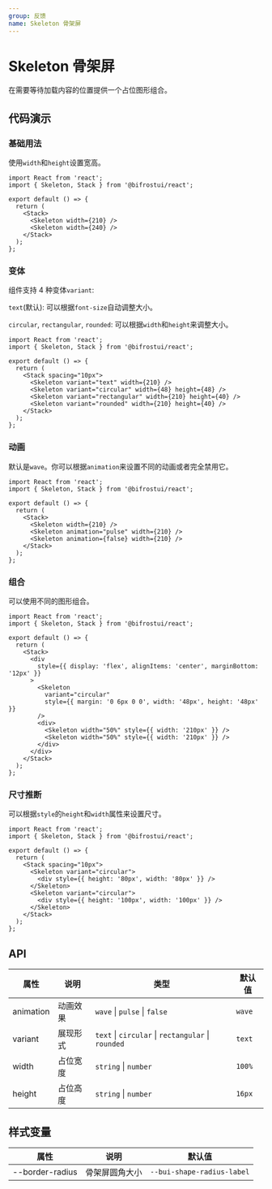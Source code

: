 ```yaml
---
group: 反馈
name: Skeleton 骨架屏
---
```


# Skeleton 骨架屏

在需要等待加载内容的位置提供一个占位图形组合。

## 代码演示

### 基础用法

使用`width`和`height`设置宽高。

```tsx
import React from 'react';
import { Skeleton, Stack } from '@bifrostui/react';

export default () => {
  return (
    <Stack>
      <Skeleton width={210} />
      <Skeleton width={240} />
    </Stack>
  );
};
```

### 变体

组件支持 4 种变体`variant`:

`text`(默认): 可以根据`font-size`自动调整大小。

`circular`, `rectangular`, `rounded`: 可以根据`width`和`height`来调整大小。

```tsx
import React from 'react';
import { Skeleton, Stack } from '@bifrostui/react';

export default () => {
  return (
    <Stack spacing="10px">
      <Skeleton variant="text" width={210} />
      <Skeleton variant="circular" width={48} height={48} />
      <Skeleton variant="rectangular" width={210} height={40} />
      <Skeleton variant="rounded" width={210} height={40} />
    </Stack>
  );
};
```

### 动画

默认是`wave`。你可以根据`animation`来设置不同的动画或者完全禁用它。

```tsx
import React from 'react';
import { Skeleton, Stack } from '@bifrostui/react';

export default () => {
  return (
    <Stack>
      <Skeleton width={210} />
      <Skeleton animation="pulse" width={210} />
      <Skeleton animation={false} width={210} />
    </Stack>
  );
};
```

### 组合

可以使用不同的图形组合。

```tsx
import React from 'react';
import { Skeleton, Stack } from '@bifrostui/react';

export default () => {
  return (
    <Stack>
      <div
        style={{ display: 'flex', alignItems: 'center', marginBottom: '12px' }}
      >
        <Skeleton
          variant="circular"
          style={{ margin: '0 6px 0 0', width: '48px', height: '48px' }}
        />
        <div>
          <Skeleton width="50%" style={{ width: '210px' }} />
          <Skeleton width="50%" style={{ width: '210px' }} />
        </div>
      </div>
    </Stack>
  );
};
```

### 尺寸推断

可以根据`style`的`height`和`width`属性来设置尺寸。

```tsx
import React from 'react';
import { Skeleton, Stack } from '@bifrostui/react';

export default () => {
  return (
    <Stack spacing="10px">
      <Skeleton variant="circular">
        <div style={{ height: '80px', width: '80px' }} />
      </Skeleton>
      <Skeleton variant="circular">
        <div style={{ height: '100px', width: '100px' }} />
      </Skeleton>
    </Stack>
  );
};
```

## API

| 属性      | 说明     | 类型                                               | 默认值 |
| --------- | -------- | -------------------------------------------------- | ------ |
| animation | 动画效果 | `wave` \| `pulse` \| `false`                       | `wave` |
| variant   | 展现形式 | `text` \| `circular` \| `rectangular` \| `rounded` | `text` |
| width     | 占位宽度 | `string` \| `number`                               | `100%` |
| height    | 占位高度 | `string` \| `number `                              | `16px` |

## 样式变量

| 属性            | 说明           | 默认值                     |
| --------------- | -------------- | -------------------------- |
| --border-radius | 骨架屏圆角大小 | `--bui-shape-radius-label` |
